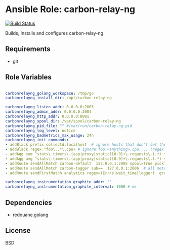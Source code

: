 Ansible Role: carbon-relay-ng
=============================

[![Build Status](https://travis-ci.org/redouane/ansible-role-carbonrelayng.svg?branch=master)](https://travis-ci.org/redouane/ansible-role-carbonrelayng)

Builds, Installs and configures carbon-relay-ng

Requirements
------------

- git

Role Variables
--------------

```yaml

carbonrelayng_golang_workspace: /tmp/go
carbonrelayng_install_dir: /opt/carbon-relay-ng

carbonrelayng_listen_addr: 0.0.0.0:2003
carbonrelayng_admin_addr: 0.0.0.0:2004
carbonrelayng_http_addr: 0.0.0.0:8081
carbonrelayng_spool_dir: /var/spool/carbon-relay-ng
carbonrelayng_pid_file: "" #/var/run/carbon-relay-ng.pid
carbonrelayng_log_level: notice
carbonrelayng_badmetrics_max_usage: 24h
carbonrelayng_init_commands:
- addBlack prefix collectd.localhost  # ignore hosts that don't set their hostname properly (implicit substring matrch).
- addBlack regex ^foo\..*\.cpu+ # ignore foo.<anything>.cpu.... (regex pattern match) 
- addAgg sum ^stats\.timers\.(app|proxy|static)[0-9]+\.requests\.(.*) stats.timers._sum_$1.requests.$2 10 20
- addAgg avg ^stats\.timers\.(app|proxy|static)[0-9]+\.requests\.(.*) stats.timers._avg_$1.requests.$2 5 10
- addRoute sendAllMatch carbon-default  127.0.0.1:2005 spool=true pickle=false
- addRoute sendAllMatch carbon-tagger sub==  127.0.0.1:2006  # all metrics with '=' in them are metrics2.0 format for tagger
- addRoute sendFirstMatch analytics regex=(Err/s|wait_time|logger)  graphite.prod:2003 prefix=prod. spool=true pickle=true  graphite.staging:2003 prefix=staging. spool=true pickle=true

carbonrelayng_instrumentation_graphite_addr: ""
carbonrelayng_instrumentation_graphite_interval: 1000 # ms

```

Dependencies
------------

- redouane.golang

License
-------

BSD